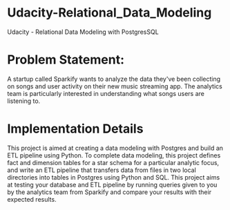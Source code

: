 # Udacity-Relational_Data_Modeling
Udacity - Relational Data Modeling with PostgresSQL
# Problem Statement:
A startup called Sparkify wants to analyze the data they've been collecting on songs and user activity on their new music streaming app. The analytics team is particularly interested in understanding what songs users are listening to.
# Implementation Details
This project is aimed at creating a data modeling with Postgres and build an ETL pipeline using Python. 
To complete data modeling, this project defines fact and dimension tables for a star schema for a particular analytic focus, and write an ETL pipeline that transfers data from files in two local directories into tables in Postgres using Python and SQL.
This project aims at testing your database and ETL pipeline by running queries given to you by the analytics team from Sparkify and compare your results with their expected results.


